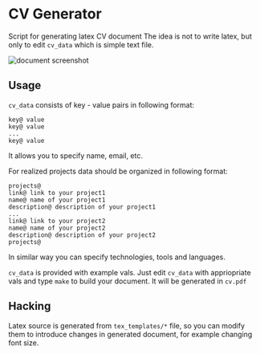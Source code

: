 # CV Generator

Script for generating latex CV document
The idea is not to write latex, but only to edit `cv_data` which is simple text file.

![document screenshot](img/screenshot.png)

## Usage

`cv_data` consists of key - value pairs in following format:

```
key@ value
key@ value
...
key@ value
```

It allows you to specify name, email, etc.


For realized projects data should be organized in following format:

```
projects@
link@ link to your project1
name@ name of your project1
description@ description of your project1
...
link@ link to your project2
name@ name of your project2
description@ description of your project2
projects@
```
In similar way you can specify technologies, tools and languages.

`cv_data` is provided with example vals.
Just edit `cv_data` with appriopriate vals and type `make` to build your document.
It will be generated in `cv.pdf`

## Hacking

Latex source is generated from `tex_templates/*` file, so you can modify them to introduce changes in generated document, for example changing font size.
